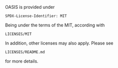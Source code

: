 OASIS is provided under

    SPDX-License-Identifier: MIT


Being under the terms of the MIT, according with

    LICENSES/MIT


In addition, other licenses may also apply. Please see

    LICENSES/README.md

for more details.
